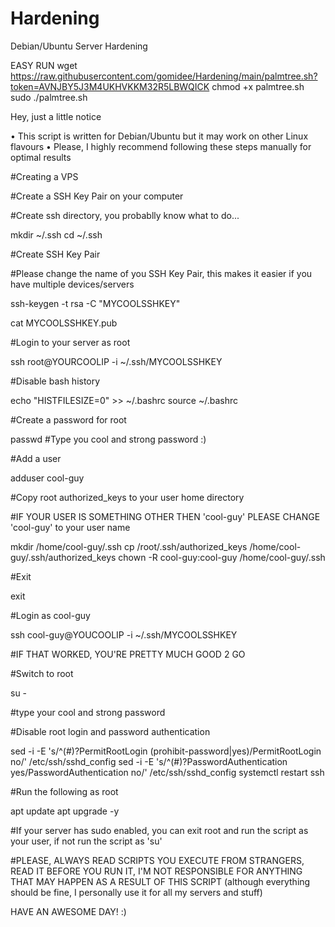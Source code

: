 # Hardening
Debian/Ubuntu Server Hardening

  EASY RUN
  wget https://raw.githubusercontent.com/gomidee/Hardening/main/palmtree.sh?token=AVNJBY5J3M4UKHVKKM32R5LBWQICK
  chmod +x palmtree.sh
  sudo ./palmtree.sh

Hey, just a little notice

• This script is written for Debian/Ubuntu but it may work on other Linux flavours
• Please, I highly recommend following these steps manually for optimal results

#Creating a VPS

  #Create a SSH Key Pair on your computer

#Create ssh directory, you probablly know what to do...

  mkdir ~/.ssh
  cd ~/.ssh

#Create SSH Key Pair

 #Please change the name of you SSH Key Pair, this makes it easier if you have multiple devices/servers

  ssh-keygen -t rsa -C "MYCOOLSSHKEY"

  cat MYCOOLSSHKEY.pub


#Login to your server as root

  ssh root@YOURCOOLIP -i ~/.ssh/MYCOOLSSHKEY

#Disable bash history

  echo "HISTFILESIZE=0" >> ~/.bashrc
  source ~/.bashrc

#Create a password for root
  
  passwd
  #Type you cool and strong password :)

#Add a user

  adduser cool-guy

#Copy root authorized_keys to your user home directory

#IF YOUR USER IS SOMETHING OTHER THEN 'cool-guy' PLEASE CHANGE 'cool-guy' to your user name

  mkdir /home/cool-guy/.ssh
  cp /root/.ssh/authorized_keys /home/cool-guy/.ssh/authorized_keys
  chown -R cool-guy:cool-guy /home/cool-guy/.ssh

#Exit 

  exit

#Login as cool-guy

  ssh cool-guy@YOUCOOLIP -i ~/.ssh/MYCOOLSSHKEY

#IF THAT WORKED, YOU'RE PRETTY MUCH GOOD 2 GO

#Switch to root

  su -

  #type your cool and strong password

#Disable root login and password authentication

  sed -i -E 's/^(#)?PermitRootLogin (prohibit-password|yes)/PermitRootLogin no/' /etc/ssh/sshd_config
  sed -i -E 's/^(#)?PasswordAuthentication yes/PasswordAuthentication no/' /etc/ssh/sshd_config
  systemctl restart ssh

#Run the following as root

  apt update
  apt upgrade -y

#If your server has sudo enabled, you can exit root and run the script as your user, if not run the script as 'su'

#PLEASE, ALWAYS READ SCRIPTS YOU EXECUTE FROM STRANGERS, READ IT BEFORE YOU RUN IT, I'M NOT RESPONSIBLE FOR ANYTHING THAT MAY HAPPEN AS A RESULT OF THIS SCRIPT (although everything should be fine, I personally use it for all my servers and stuff)

HAVE AN AWESOME DAY! :)

